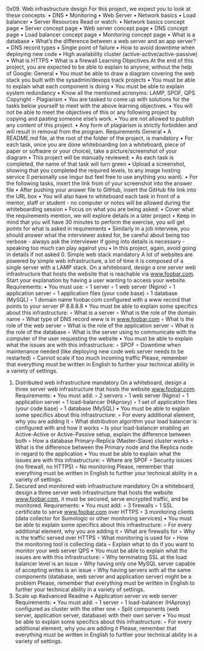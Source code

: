 0x09. Web infrastructure design 
For this project, we expect you to look at these concepts: 
    • DNS 
    • Monitoring 
    • Web Server 
    • Network basics 
    • Load balancer 
    • Server 
Resources
Read or watch:
    • Network basics concept page 
    • Server concept page 
    • Web server concept page 
    • DNS concept page 
    • Load balancer concept page 
    • Monitoring concept page 
    • What is a database 
    • What’s the difference between a web server and an app server? 
    • DNS record types 
    • Single point of failure 
    • How to avoid downtime when deploying new code 
    • High availability cluster (active-active/active-passive) 
    • What is HTTPS 
    • What is a firewall 
Learning Objectives
At the end of this project, you are expected to be able to explain to anyone, without the help of Google:
General
    • You must be able to draw a diagram covering the web stack you built with the sysadmin/devops track projects 
    • You must be able to explain what each component is doing 
    • You must be able to explain system redundancy 
    • Know all the mentioned acronyms: LAMP, SPOF, QPS 
Copyright - Plagiarism
    • You are tasked to come up with solutions for the tasks below yourself to meet with the above learning objectives. 
    • You will not be able to meet the objectives of this or any following project by copying and pasting someone else’s work. 
    • You are not allowed to publish any content of this project. 
    • Any form of plagiarism is strictly forbidden and will result in removal from the program. 
Requirements
General
    • A README.md file, at the root of the folder of the project, is mandatory 
    • For each task, once you are done whiteboarding (on a whiteboard, piece of paper or software or your choice), take a picture/screenshot of your diagram 
    • This project will be manually reviewed: 
    • As each task is completed, the name of that task will turn green 
    • Upload a screenshot, showing that you completed the required levels, to any image hosting service (I personally use imgur but feel free to use anything you want). 
    • For the following tasks, insert the link from of your screenshot into the answer file 
    • After pushing your answer file to GitHub, insert the GitHub file link into the URL box 
    • You will also have to whiteboard each task in front of a mentor, staff or student - no computer or notes will be allowed during the whiteboarding session 
    • Focus on what you are being asked: 
    • Cover what the requirements mention, we will explore details in a later project 
    • Keep in mind that you will have 30 minutes to perform the exercise, you will get points for what is asked in requirements 
    • Similarly in a job interview, you should answer what the interviewer asked for, be careful about being too verbose - always ask the interviewer if going into details is necessary - speaking too much can play against you 
    • In this project, again, avoid going in details if not asked 
0. Simple web stack 
mandatory 
A lot of websites are powered by simple web infrastructure, a lot of time it is composed of a single server with a LAMP stack.
On a whiteboard, design a one server web infrastructure that hosts the website that is reachable via www.foobar.com. Start your explanation by having a user wanting to access your website.
Requirements:
    • You must use: 
        ◦ 1 server 
        ◦ 1 web server (Nginx) 
        ◦ 1 application server 
        ◦ 1 application files (your code base) 
        ◦ 1 database (MySQL) 
        ◦ 1 domain name foobar.com configured with a www record that points to your server IP 8.8.8.8 
    • You must be able to explain some specifics about this infrastructure: 
        ◦ What is a server 
        ◦ What is the role of the domain name 
        ◦ What type of DNS record www is in www.foobar.com 
        ◦ What is the role of the web server 
        ◦ What is the role of the application server 
        ◦ What is the role of the database 
        ◦ What is the server using to communicate with the computer of the user requesting the website 
    • You must be able to explain what the issues are with this infrastructure: 
        ◦ SPOF 
        ◦ Downtime when maintenance needed (like deploying new code web server needs to be restarted) 
        ◦ Cannot scale if too much incoming traffic 
Please, remember that everything must be written in English to further your technical ability in a variety of settings.
1. Distributed web infrastructure 
mandatory 
On a whiteboard, design a three server web infrastructure that hosts the website www.foobar.com.
Requirements:
    • You must add: 
        ◦ 2 servers 
        ◦ 1 web server (Nginx) 
        ◦ 1 application server 
        ◦ 1 load-balancer (HAproxy) 
        ◦ 1 set of application files (your code base) 
        ◦ 1 database (MySQL) 
    • You must be able to explain some specifics about this infrastructure: 
        ◦ For every additional element, why you are adding it 
        ◦ What distribution algorithm your load balancer is configured with and how it works 
        ◦ Is your load-balancer enabling an Active-Active or Active-Passive setup, explain the difference between both 
        ◦ How a database Primary-Replica (Master-Slave) cluster works 
        ◦ What is the difference between the Primary node and the Replica node in regard to the application 
    • You must be able to explain what the issues are with this infrastructure: 
        ◦ Where are SPOF 
        ◦ Security issues (no firewall, no HTTPS) 
        ◦ No monitoring 
Please, remember that everything must be written in English to further your technical ability in a variety of settings.
2. Secured and monitored web infrastructure 
mandatory 
On a whiteboard, design a three server web infrastructure that hosts the website www.foobar.com, it must be secured, serve encrypted traffic, and be monitored.
Requirements:
    • You must add: 
        ◦ 3 firewalls 
        ◦ 1 SSL certificate to serve www.foobar.com over HTTPS 
        ◦ 3 monitoring clients (data collector for Sumologic or other monitoring services) 
    • You must be able to explain some specifics about this infrastructure: 
        ◦ For every additional element, why you are adding it 
        ◦ What are firewalls for 
        ◦ Why is the traffic served over HTTPS 
        ◦ What monitoring is used for 
        ◦ How the monitoring tool is collecting data 
        ◦ Explain what to do if you want to monitor your web server QPS 
    • You must be able to explain what the issues are with this infrastructure: 
        ◦ Why terminating SSL at the load balancer level is an issue 
        ◦ Why having only one MySQL server capable of accepting writes is an issue 
        ◦ Why having servers with all the same components (database, web server and application server) might be a problem 
Please, remember that everything must be written in English to further your technical ability in a variety of settings.
3. Scale up 
#advanced 
Readme
    • Application server vs web server 
Requirements:
    • You must add: 
        ◦ 1 server 
        ◦ 1 load-balancer (HAproxy) configured as cluster with the other one 
        ◦ Split components (web server, application server, database) with their own server 
    • You must be able to explain some specifics about this infrastructure: 
        ◦ For every additional element, why you are adding it 
Please, remember that everything must be written in English to further your technical ability in a variety of settings.

